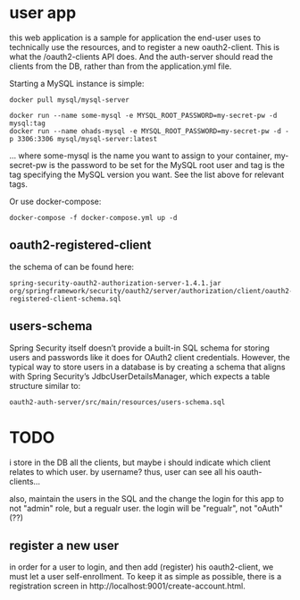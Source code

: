 # user app

this web application is a sample for application the end-user uses to technically use the resources, and to register a
new oauth2-client. This is what the /oauth2-clients API does.
And the auth-server should read the clients from the DB, rather than from the application.yml file.

Starting a MySQL instance is simple:

    docker pull mysql/mysql-server

    docker run --name some-mysql -e MYSQL_ROOT_PASSWORD=my-secret-pw -d mysql:tag
    docker run --name ohads-mysql -e MYSQL_ROOT_PASSWORD=my-secret-pw -d -p 3306:3306 mysql/mysql-server:latest

... where some-mysql is the name you want to assign to your container, my-secret-pw is the password to be set for the MySQL root user and tag is the tag specifying the MySQL version you want. See the list above for relevant tags.

Or use docker-compose:

    docker-compose -f docker-compose.yml up -d

## oauth2-registered-client

the schema of can be found here:

    spring-security-oauth2-authorization-server-1.4.1.jar
    org/springframework/security/oauth2/server/authorization/client/oauth2-registered-client-schema.sql

## users-schema

Spring Security itself doesn’t provide a built-in SQL schema for storing users and passwords like it does for OAuth2 
client credentials. However, the typical way to store users in a database is by creating a schema that aligns with 
Spring Security’s JdbcUserDetailsManager, which expects a table structure similar to:

    oauth2-auth-server/src/main/resources/users-schema.sql

# TODO

i store in the DB all the clients, but maybe i should indicate which client relates to which user. by username?
thus, user can see all his oauth-clients...

also, maintain the users in the SQL and the change the login for this app to not "admin" role, but a regualr
user. the login will be "regualr", not "oAuth" (??)

## register a new user

in order for a user to login, and then add (register) his oauth2-client, we must let a user self-enrollment.
To keep it as simple as possible, there is a registration screen in http://localhost:9001/create-account.html.
